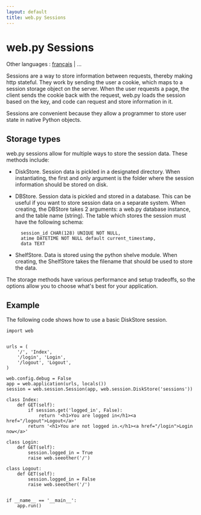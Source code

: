 ```yaml
---
layout: default
title: web.py Sessions
---
```


# web.py Sessions

Other languages : [français](/sessions/fr) | ...

Sessions are a way to store information between requests, thereby making http stateful.  They work by sending the user a cookie, which maps to a session storage object on the server.  When the user requests a page, the client sends the cookie back with the request, web.py loads the session based on the key, and code can request and store information in it.

Sessions are convenient because they allow a programmer to store user state in native Python objects.

## Storage types
web.py sessions allow for multiple ways to store the session data.  These methods include:

* DiskStore. Session data is pickled in a designated directory. When instantiating, the first and only argument is the folder where the session information should be stored on disk.
* DBStore. Session data is pickled and stored in a database.  This can be useful if you want to store session data on a separate system. When creating, the DBStore takes 2 arguments: a web.py database instance, and the table name (string). The table which stores the session must have the following schema:

        session_id CHAR(128) UNIQUE NOT NULL,
        atime DATETIME NOT NULL default current_timestamp,
        data TEXT

* ShelfStore. Data is stored using the python shelve module. When creating, the ShelfStore takes the filename that should be used to store the data.

The storage methods have various performance and setup tradeoffs, so the options allow you to choose what's best for your application.


## Example
The following code shows how to use a basic DiskStore session.

    import web
    
    
    urls = (
        '/', 'Index',
        '/login', 'Login',
        '/logout', 'Logout',
    )
    
    web.config.debug = False
    app = web.application(urls, locals())
    session = web.session.Session(app, web.session.DiskStore('sessions'))      
    
    class Index:
        def GET(self):
            if session.get('logged_in', False):
                return '<h1>You are logged in</h1><a href="/logout">Logout</a>'
            return '<h1>You are not logged in.</h1><a href="/login">Login now</a>'
    
    class Login:
        def GET(self):
            session.logged_in = True
            raise web.seeother('/')
    
    class Logout:
        def GET(self):
            session.logged_in = False
            raise web.seeother('/')
    
    
    if __name__ == '__main__':
        app.run()